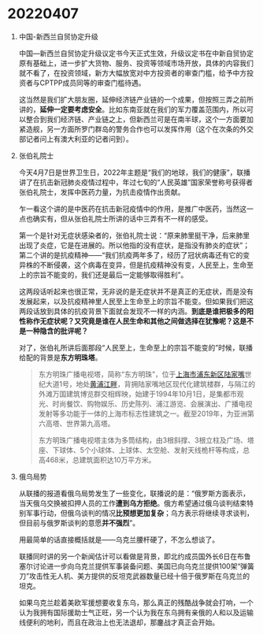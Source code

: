 # 20220407

1. 中国-新西兰自贸协定升级

   中国—新西兰自贸协定升级议定书今天正式生效，升级议定书在中新自贸协定原有基础上，进一步扩大货物、服务、投资等领域市场开放，具体的内容我们就不看了，在投资领域，新方大幅放宽对中方投资者的审查门槛，给予中方投资者与CPTPP成员同等的审查门槛待遇。

   这当然是我们扩大朋友圈，延伸经济链产业链的一个成果，但按照三弄之前所讲的，**延伸一定要考虑安全**。比如东南亚就在我们的军力覆盖范围内，所以可以整合到我们经济链、产业链之上，但新西兰可是在南半球，这个一方面要加紧造舰，另一方面所罗门群岛的警务合作也可以发挥作用（这个在次条的外交部记者问上有澳大利亚的记者问到）。

2. 张伯礼院士

   今天4月7日是世界卫生日，2022年主题是“我们的地球，我们的健康”，联播讲了在抗击新冠肺炎疫情过程中，年过七旬的“人民英雄”国家荣誉称号获得者张伯礼院士，发挥中医药力量，为抗击疫情作出贡献。

   乍一看这个讲的是中医药在抗击新冠疫情中的作用，是推广中医药，当然这一点也确实有，但从张伯礼院士所讲的话中三弄有不一样的感受。

   第一个是针对无症状感染者的，张伯礼院士说：“原来肺里挺干净，后来肺里出现了炎症，它是在进展的。所以他指的没有症状，是指没有肺炎的症状”；第二个讲的是抗疫精神——“我们抗疫两年多了，经历了冠状病毒还有它的变异株的不断侵袭，这个病毒在变异，但是抗疫精神没有变，人民至上，生命至上的宗旨不能变的，我们还是最后一定能够取得胜利”。

   这两段话听起来也很正常，无非说的是无症状并不是真正的无症状，而是没有发展起来，以及抗疫精神里人民至上生命至上的宗旨不能变。但如果我们把这两段话放到具体的抗疫背景下面就会发现不一样的内涵。**到底是谁把极多的阳性称作无症状呢？又究竟是谁在人民生命和其他之间做选择在犹豫呢？这是不是一种隐含的批评呢？**

   对了，张伯礼所讲后面那段“人民至上，生命至上的宗旨不能变的”时候，联播给配的背景是**东方明珠塔**。

   > 东方明珠广播电视塔，简称“东方明珠”，位于[上海市](https://baike.baidu.com/item/上海市/127743)[浦东新区](https://baike.baidu.com/item/浦东新区/5232458)[陆家嘴](https://baike.baidu.com/item/陆家嘴/73576)世纪大道1号，地处[黄浦江畔](https://baike.baidu.com/item/黄浦江畔/12620664)，背拥陆家嘴地区现代化建筑楼群，与隔江的外滩万国建筑博览群交相辉映，始建于1994年10月1日，是集都市观光、时尚餐饮、购物娱乐、历史陈列、浦江游览、会展演出、广播电视发射等多功能于一体的上海市标志性建筑之一。截至2019年，为亚洲第六高塔、世界第九高塔。
   >
   > 东方明珠广播电视塔主体为多筒结构，由3根斜撑、3根立柱及广场、塔座、下球体、5个小球体、上球体、太空舱、发射天线桅杆等构成，总高468米，总建筑面积达10万平方米。

3. 俄乌局势

   从联播的报道看俄乌局势发生了一些变化，联播说的是：“俄罗斯方面表示，当天俄乌交换被扣押人员的工作**遭到乌方拒绝**。俄方希望通过俄乌谈判结束特别军事行动，但俄乌谈判的情况**比预想更加复杂**；乌方表示将继续寻求谈判，但目前与俄罗斯谈判的意愿**并不强烈**”。

   用最简单的话直接概括就是——乌克兰腰杆硬了，不怎么想谈了。

   联播同时讲的另一个新闻估计可以看做是背景，即北约成员国外长6日在布鲁塞尔讨论进一步向乌克兰提供军事装备问题、美国已向乌克兰提供100架“弹簧刀”攻击性无人机、美方提供的反坦克武器数量已经十倍于俄罗斯在乌克兰的坦克。

   如果乌克兰趁着美欧军援想要收复东乌，那么真正的残酷战争就会打响，一个认为我拥有国际援助士气正旺，另一个认为我在东乌拥有亲俄的人和以及运输线便利的地利，而且在政治上也无法退却，那鏖战才真正会开始。